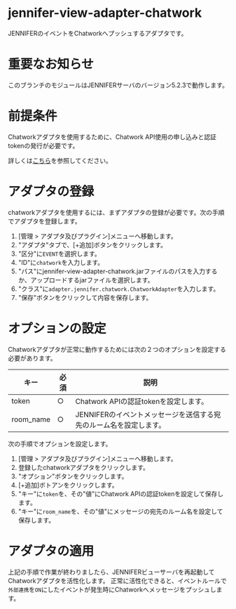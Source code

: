 # jennifer-view-adapter-chatwork

JENNIFERのイベントをChatworkへプッシュするアダプタです。

# 重要なお知らせ

このブランチのモジュールはJENNIFERサーバのバージョン5.2.3で動作します。

# 前提条件
Chatworkアダプタを使用するために、Chatwork API使用の申し込みと認証tokenの発行が必要です。

詳しくは[こちら](https://help.chatwork.com/hc/ja/articles/203353760-チャットワークAPIとは-機能-ドキュメント-お申し込みなど-)を参照してください。

# アダプタの登録

chatworkアダプタを使用するには、まずアダプタの登録が必要です。次の手順でアダプタを登録します。

1. [管理 > アダプタ及びプラグイン]メニューへ移動します。
1. "アダプタ"タブで、[+追加]ボタンをクリックします。
1. "区分"に`EVENT`を選択します。
1. "ID"に`chatwork`を入力します。
1. "パス"にjennifer-view-adapter-chatwork.jarファイルのパスを入力するか、アップロードするjarファイルを選択します。
1. "クラス"に`adapter.jennifer.chatwork.ChatworkAdapter`を入力します。
1. "保存"ボタンをクリックして内容を保存します。

# オプションの設定

Chatworkアダプタが正常に動作するためには次の２つのオプションを設定する必要があります。

| キー | 必須 | 説明 |
| --- | --- | --- |
| token | ○ | Chatwork APIの認証tokenを設定します。 |
| room_name | ○ | JENNIFERのイベントメッセージを送信する宛先のルーム名を設定します。 | 

次の手順でオプションを設定します。
1. [管理 > アダプタ及びプラグイン]メニューへ移動します。
1. 登録したchatworkアダプタをクリックします。
1. "オプション"ボタンをクリックします。
1. [+追加]ボトアンをクリックします。
1. "キー"に`token`を、その"値"にChatwork APIの認証tokenを設定して保存します。
1. "キー"に`room_name`を、その"値"にメッセージの宛先のルーム名を設定して保存します。


# アダプタの適用
上記の手順で作業が終わりましたら、JENNIFERビューサーバを再起動してChatworkアダプタを活性化します。
正常に活性化できると、イベントルールで`外部連携`を`ON`にしたイベントが発生時にChatworkへメッセージをプッシュします。


